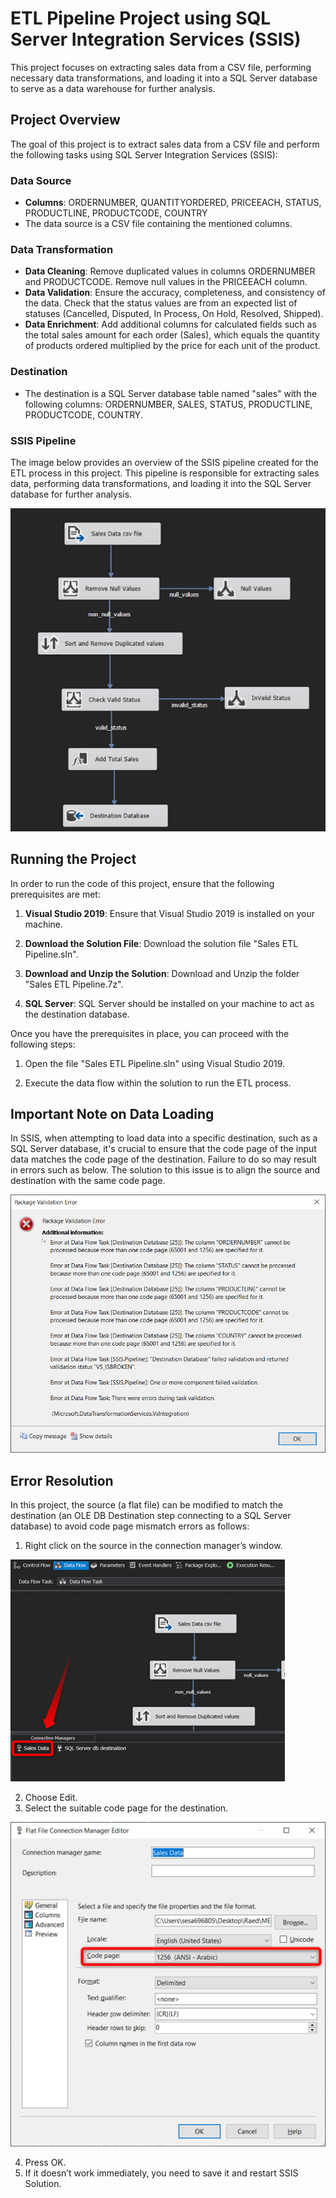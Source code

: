 # ETL Pipeline Project using SQL Server Integration Services (SSIS)

This project focuses on extracting sales data from a CSV file, performing necessary data transformations, and loading it into a SQL Server database to serve as a data warehouse for further analysis.

## Project Overview

The goal of this project is to extract sales data from a CSV file and perform the following tasks using SQL Server Integration Services (SSIS):

### Data Source
- **Columns**: ORDERNUMBER, QUANTITYORDERED, PRICEEACH, STATUS, PRODUCTLINE, PRODUCTCODE, COUNTRY
- The data source is a CSV file containing the mentioned columns.

### Data Transformation
- **Data Cleaning**: Remove duplicated values in columns ORDERNUMBER and PRODUCTCODE. Remove null values in the PRICEEACH column.
- **Data Validation**: Ensure the accuracy, completeness, and consistency of the data. Check that the status values are from an expected list of statuses (Cancelled, Disputed, In Process, On Hold, Resolved, Shipped).
- **Data Enrichment**: Add additional columns for calculated fields such as the total sales amount for each order (Sales), which equals the quantity of products ordered multiplied by the price for each unit of the product.

### Destination
- The destination is a SQL Server database table named "sales" with the following columns: ORDERNUMBER, SALES, STATUS, PRODUCTLINE, PRODUCTCODE, COUNTRY.

### SSIS Pipeline

The image below provides an overview of the SSIS pipeline created for the ETL process in this project. This pipeline is responsible for extracting sales data, performing data transformations, and loading it into the SQL Server database for further analysis.

![SSIS Pipeline](Images/ETL_Pipeline.png)

## Running the Project

In order to run the code of this project, ensure that the following prerequisites are met:

1. **Visual Studio 2019**: Ensure that Visual Studio 2019 is installed on your machine.

2. **Download the Solution File**: Download the solution file "Sales ETL Pipeline.sln".

3. **Download and Unzip the Solution**: Download and Unzip the folder "Sales ETL Pipeline.7z".

4. **SQL Server**: SQL Server should be installed on your machine to act as the destination database.

Once you have the prerequisites in place, you can proceed with the following steps:

1. Open the file "Sales ETL Pipeline.sln" using Visual Studio 2019.

2. Execute the data flow within the solution to run the ETL process.

## Important Note on Data Loading
In SSIS, when attempting to load data into a specific destination, such as a SQL Server database, it's crucial to ensure that the code page of the input data matches the code page of the destination. Failure to do so may result in errors such as below. The solution to this issue is to align the source and destination with the same code page.

![Code Page Error](Images/Code_Page_Error.png)

## Error Resolution
In this project, the source (a flat file) can be modified to match the destination (an OLE DB Destination step connecting to a SQL Server database) to avoid code page mismatch errors as follows:
1. Right click on the source in the connection manager’s window.

![Code Page Error](Images/code_page_error_sol_1.png)
   
2. Choose Edit.
3. Select the suitable code page for the destination.

![Code Page Error](Images/code_page_error_sol_2.png)

4. Press OK.
5. If it doesn’t work immediately, you need to save it and restart SSIS Solution.
